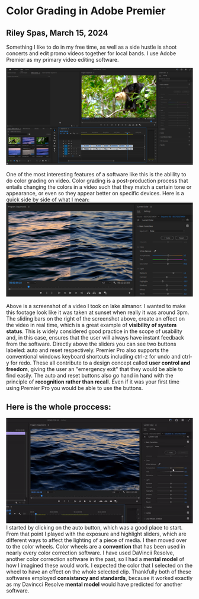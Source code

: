 # Color Grading in Adobe Premier

## Riley Spas, March 15, 2024

Something I like to do in my free time, as well as a side hustle is shoot concerts and edit promo videos together for local bands. I use Adobe Premier as my primary video editing software.

![Image2](assets/Image2)

One of the most interesting features of a software like this is the ablility to do color grading on video. Color grading is a post-production process that entails changing the colors in a video such that they match a certain tone or appearance, or even so they appear better on specific devices.  Here is a quick side by side of what I mean:
![Image1](assets/Image1.png)

Above is a screenshot of a video I took on lake almanor. I wanted to make this footage look like it was taken at sunset when really it was around 3pm. The sliding bars on the right of the screenshot above, create an effect on the video in real time, which is a great example of **visibility of system status**.  This is widely considered good practice in the scope of usability and, in this case, ensures that the user will always have instant feedback from the software. 
 Directly above the sliders you can see two buttons labeled: auto and reset respectively. Premier Pro also supports the conventional windows keyboard shortcuts including ctrl-z for undo and ctrl-y for redo. These all contribute to a design concept called **user control and freedom**, giving the user an "emergency exit" that they would be able to find easily.  The auto and reset buttons also go hand in hand with the principle of **recognition rather than recall**. Even if it was your first time using Premier Pro you would be able to use the buttons.
## Here is the whole proccess:
![Premier Proccess Gif](assets/gif1.gif)
I started by clicking on the auto button, which was a good place to start.  From that point I played with the exposure and highlight sliders, which are different ways to affect the lighting of a piece of media.  I then moved over to the color wheels.  Color wheels are a **convention** that has been used in nearly every color correction software. I have used DaVincii Resolve, another color correction software in the past, so I had a **mental model** of how I imagined these would work. 
I expected the color that I selected on the wheel to have an effect on the whole selected clip. Thankfully both of these softwares employed **consistancy and standards**, because it worked exactly as my Davincci Resolve **mental model** would have predicted for another software.
